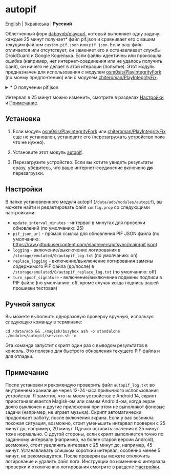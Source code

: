 # autopif

[English](./README.md) | [Українська](./README_UK.md) | **Русский**

Облегченный форк [daboynb/playcurl](https://github.com/daboynb/PlayIntegrityNEXT/tree/main/playcurl), который выполняет одну задачу: каждые 25 минут получает* файл pif.json и сравнивает его с вашим текущим файлом `custom.pif.json` или `pif.json`. Если ваш файл отличается или отсутствует, он заменяет его и останавливает службы DroidGuard и Google Кошелька. Если файлы идентичны или произошла ошибка (например, нет интернет-соединения или не удалось получить файл), он ничего не делает в этой итерации (попытке). Этот модуль предназначен для использования с модулем [osm0sis/PlayIntegrityFork](https://github.com/osm0sis/PlayIntegrityFork) (по моему предпочтению) или с модулем [chiteroman/PlayIntegrityFix](https://github.com/chiteroman/PlayIntegrityFix).

<details>
<summary>* О получении pif.json</summary>

Существует два варианта этого модуля:

**Вариант fetch**:  
Скачивает файл с [pifsync/pif.json](https://github.com/vladrevers/pifsync/blob/main/pif.json).
- **Плюс**: Использует меньше сетевого трафика и легче.
- **Минус**: Новый pif.json может быть доступен с небольшой задержкой (примерно 10± минут).

**Вариант selfgen**:  
Генерирует файл на устройстве, скачивая и извлекая информацию из последнего [XiaomiEUModule.apk](https://sourceforge.net/projects/xiaomi-eu-multilang-miui-roms/files/xiaomi.eu/Xiaomi.eu-app/) от xiaomi.eu.
- **Плюс**: Всегда имеет доступ к самому новому pif.json.
- **Минус**: Использует немного больше сетевого трафика и требует бинарную библиотеку aapt, что увеличивает размер установленного модуля на 1,4 МБ.
- **Особенность**: Кэширует последний pif.json и ссылку на apk, поэтому скачивание и извлечение информации из apk происходит только при необходимости (при обновлении).
</details>

Интервал в 25 минут можно изменить, смотрите в разделах [Настройки](#Настройки) и [Примечание](#Примечание).

## Установка

1. Если модуль [osm0sis/PlayIntegrityFork](https://github.com/osm0sis/PlayIntegrityFork/releases/latest) или [chiteroman/PlayIntegrityFix](https://github.com/chiteroman/PlayIntegrityFix/releases/latest) еще не установлен, установите его (перезагружать устройство пока что не нужно).

2. Установите этот модуль [autopif](https://github.com/vladrevers/autopif/releases/latest).

3. Перезагрузите устройство. Если вы хотите увидеть результаты сразу, убедитесь, что ваше интернет-соединение включено **до** перезагрузки.

## Настройки

В папке установленного модуля autopif (`/data/adb/modules/autopif`), вы можете найти и редактировать файл `config.prop` со следующими настройками:

- `update_interval_minutes` - интервал в минутах для проверки обновлений (по умолчанию: 25)
- `pif_json_url` - прямая ссылка для обновления PIF JSON файла (по умолчанию: https://raw.githubusercontent.com/vladrevers/pifsync/main/pif.json)
- `logging` - включение/выключение логирования в `/storage/emulated/0/autopif_log.txt` (по умолчанию: on)
- `replace_logging` - включение/выключение логирования замены содержимого PIF файла (до/после) в `/storage/emulated/0/autopif_replace_log.txt` (по умолчанию: off)
- `turn_spoof_signature` - включение/выключение подмены подписи в PIF файле (по умолчанию: off, кроме случая когда подпись вашей прошивки тестовая)

## Ручной запуск

Вы можете выполнить одноразовую проверку вручную, используя следующую команду в терминале:

```shell
cd /data/adb && ./magisk/busybox ash -o standalone ./modules/autopif/service.sh -o
```

Эта команда запустит скрипт один раз с выводом результатов в консоль. Это полезно для быстрого обновления текущего PIF файла и для отладки.

## Примечание

После установки я рекомендую проверить файл `autopif_log.txt` во внутреннем хранилище через 12-24 часа привычного использования устройства. Я заметил, что на моем устройстве с Android 14, скрипт приостанавливается Magisk-ом или самим Android-ом, когда экран долго выключен и другие приложения при этом не выполняют фоновые задачи (например, не играет музыка). Скрипт автоматически продолжает работу, после включения экрана. Если у вас возникла похожая ситуация, возможно, стоит уменьшить интервал проверки с 25 минут до, например, 20 минут. Однако оставить значения в 25 минут тоже нормально. С другой стороны, если скрипт выполняется точно по заданному интервалу (например, на более старой версии Android), возможно, стоит увеличить интервал с 25 минут до, например, 45 минут. Устанавливать слишком короткий интервал, особенно менее 5 минут, не рекомендуется. После проверки вы можете отключить логирование и удалить файл лога. Инструкции по изменению интервала проверки и отключению логирования смотрите в разделе [Настройки](#Настройки).